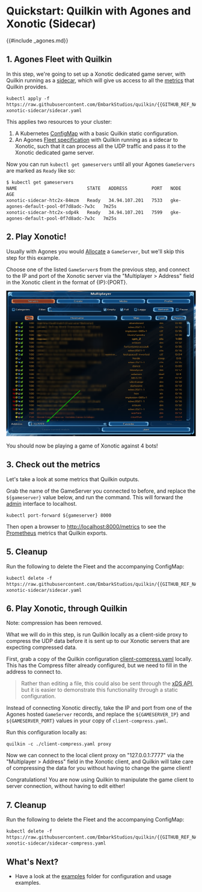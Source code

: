 # Quickstart: Quilkin with Agones and Xonotic (Sidecar)

{{#include _agones.md}}

## 1. Agones Fleet with Quilkin

In this step, we're going to set up a Xonotic dedicated game server, with Quilkin running as a
[sidecar](../examples.md#server-proxy-as-a-sidecar), which will give us access to all the
[metrics](../../services/proxy/metrics.md) that Quilkin provides.

```shell
kubectl apply -f https://raw.githubusercontent.com/EmbarkStudios/quilkin/{{GITHUB_REF_NAME}}/examples/agones-xonotic-sidecar/sidecar.yaml
```

This applies two resources to your cluster:

1. A Kubernetes [ConfigMap](https://kubernetes.io/docs/concepts/configuration/configmap/) with a basic Quilkin
   static configuration.
2. An Agones [Fleet specification](https://agones.dev/site/docs/reference/fleet/) with Quilkin running as a sidecar
   to Xonotic, such that it can process all the UDP traffic and pass it to the Xonotic dedicated game server.

Now you can run `kubectl get gameservers` until all your Agones `GameServers` are marked as `Ready` like so:

```shell
$ kubectl get gameservers
NAME                          STATE   ADDRESS         PORT   NODE                                    AGE
xonotic-sidecar-htc2x-84mzm   Ready   34.94.107.201   7533   gke-agones-default-pool-0f7d8adc-7w3c   7m25s
xonotic-sidecar-htc2x-sdp4k   Ready   34.94.107.201   7599   gke-agones-default-pool-0f7d8adc-7w3c   7m25s
```

## 2. Play Xonotic!

Usually with Agones you would
[Allocate](https://agones.dev/site/docs/getting-started/create-fleet/#4-allocate-a-game-server-from-the-fleet) a
`GameServer`, but we'll skip this step for this example.

Choose one of the listed `GameServer`s from the previous step, and connect to the IP and port of the Xonotic
server via the "Multiplayer > Address" field in the Xonotic client in the format of {IP}:{PORT}.

![xonotic-address.png](xonotic-address-v6.png)

You should now be playing a game of Xonotic against 4 bots!

## 3. Check out the metrics

Let's take a look at some metrics that Quilkin outputs.

Grab the name of the GameServer you connected to before, and replace the `${gameserver}` value below, and run the
command. This will forward the [admin](../admin.md) interface to localhost.

```shell
kubectl port-forward ${gameserver} 8000
```

Then open a browser to [http://localhost:8000/metrics](http://localhost:9091/metrics) to see the
[Prometheus](https://prometheus.io/) metrics that Quilkin exports.

## 5. Cleanup

Run the following to delete the Fleet and the accompanying ConfigMap:

```shell
kubectl delete -f  https://raw.githubusercontent.com/EmbarkStudios/quilkin/{{GITHUB_REF_NAME}}/examples/agones-xonotic-sidecar/sidecar.yaml
```

## 6. Play Xonotic, through Quilkin

Note: compression has been removed.

What we will do in this step, is run Quilkin locally as a client-side proxy to compress the UDP data before it is
sent up to our Xonotic servers that are expecting compressed data.

First, grab a copy of the Quilkin configuration
<a href="https://github.com/EmbarkStudios/quilkin/blob/{{GITHUB_REF_NAME}}/examples/agones-xonotic-sidecar/sidecar-compress.yaml">client-compress.yaml</a>
locally. This has the Compress filter already configured, but we need to fill in the address to connect to.

> Rather than editing a file, this could also be sent through the [xDS API](../../services/xds.md), but it is easier to
> demonstrate this functionality through a static configuration.

Instead of connecting Xonotic directly, take the IP and port from one of the Agones hosted `GameServer` records, and
replace the `${GAMESERVER_IP}` and `${GAMESERVER_PORT}` values in your copy of `client-compress.yaml`.

Run this configuration locally as:

```shell
quilkin -c ./client-compress.yaml proxy
```

Now we can connect to the local client proxy on "127.0.0.1:7777" via the "Multiplayer > Address" field in the
Xonotic client, and Quilkin will take care of compressing the data for you without having to change the game
client!

Congratulations! You are now using Quilkin to manipulate the game client to server connection, without having to
edit either!

## 7. Cleanup

Run the following to delete the Fleet and the accompanying ConfigMap:

```shell
kubectl delete -f https://raw.githubusercontent.com/EmbarkStudios/quilkin/{{GITHUB_REF_NAME}}/examples/agones-xonotic-sidecar/sidecar-compress.yaml
```

## What's Next?

* Have a look at the [examples](https://github.com/EmbarkStudios/quilkin/blob/{{GITHUB_REF_NAME}}/examples) folder for configuration and usage examples.

